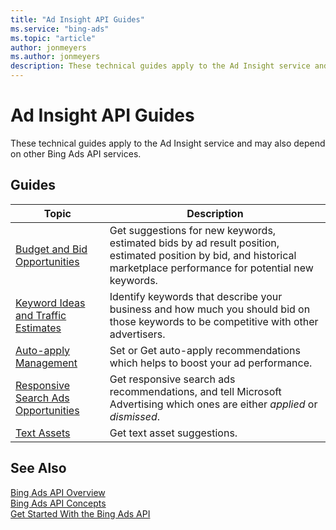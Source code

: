 ```yaml
---
title: "Ad Insight API Guides"
ms.service: "bing-ads"
ms.topic: "article"
author: jonmeyers
ms.author: jonmeyers
description: These technical guides apply to the Ad Insight service and may also depend on other Bing Ads API services.
---
```

# Ad Insight API Guides

These technical guides apply to the Ad Insight service and may also depend on other Bing Ads API services.  

## Guides

|Topic|Description|
|---------|---------------|
|[Budget and Bid Opportunities](budget-bid-opportunities.md)|Get suggestions for new keywords, estimated bids by ad result position, estimated position by bid, and historical marketplace performance for potential new keywords.|
|[Keyword Ideas and Traffic Estimates](keyword-ideas-traffic-estimates.md)|Identify keywords that describe your business and how much you should bid on those keywords to be competitive with other advertisers.|
|[Auto-apply Management](ad-insights-auto-apply-management.md)| Set or Get auto-apply recommendations which helps to boost your ad performance.|
|[Responsive Search Ads Opportunities](responsive-search-ads-opportunities.md)| Get responsive search ads recommendations, and tell Microsoft Advertising which ones are either *applied* or *dismissed*.|
|[Text Assets](text-assets.md)| Get text asset suggestions.|

## See Also

[Bing Ads API Overview](index.md)  
[Bing Ads API Concepts](concepts.md)  
[Get Started With the Bing Ads API](get-started.md)
